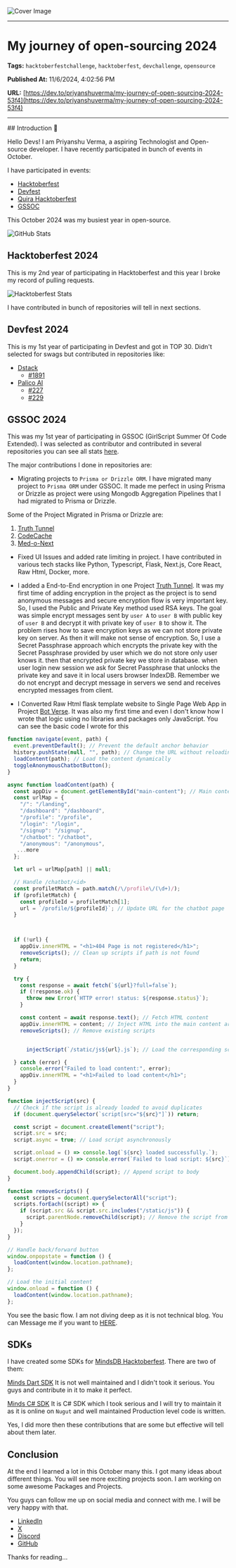   <img src="https://media2.dev.to/dynamic/image/width=1000,height=420,fit=cover,gravity=auto,format=auto/https%3A%2F%2Fdev-to-uploads.s3.amazonaws.com%2Fuploads%2Farticles%2Fa0oh7oz6myaazfj2wsco.png" alt="Cover Image" />
  <hr />
  
  # My journey of open-sourcing 2024
  
  **Tags:** `hacktoberfestchallenge`, `hacktoberfest`, `devchallenge`, `opensource`

  **Published At:** 11/6/2024, 4:02:56 PM

  **URL:** [https://dev.to/priyanshuverma/my-journey-of-open-sourcing-2024-53f4](https://dev.to/priyanshuverma/my-journey-of-open-sourcing-2024-53f4)

  <hr />
  ## Introduction 👋

Hello Devs!
I am Priyanshu Verma, a aspiring Technologist and Open-source developer. I have recently participated in bunch of events in October.

I have participated in events:
- [Hacktoberfest](https://hacktoberfest.com/)
- [Devfest](https://devfest.ai/)
- [Quira Hacktoberfest](https://quira.sh/quests/creator/details?questId=21)
- [GSSOC](https://gssoc.girlscript.tech/)



This October 2024 was my busiest year in open-source.

![GitHub Stats](https://dev-to-uploads.s3.amazonaws.com/uploads/articles/052jchu61ihha7w6ktmz.png)

## Hacktoberfest 2024
This is my 2nd year of participating in Hacktoberfest and this year I broke my record of pulling requests.

![Hacktoberfest Stats](https://dev-to-uploads.s3.amazonaws.com/uploads/articles/6rwcjq36gw5cb2k2720c.png)

I have contributed in bunch of repositories will tell in next sections.


## Devfest 2024
This is my 1st year of participating in Devfest and got in TOP 30. Didn't selected for swags but contributed in repositories like:
- [Dstack](https://github.com/dstackai/dstack)
  * [#1891](https://github.com/dstackai/dstack/pull/1819)
- [Palico AI](https://github.com/palico-ai/palico-ai)
  * [#227](https://github.com/palico-ai/palico-ai/pull/227) 
  * [#229](https://github.com/palico-ai/palico-ai/pull/229)

## GSSOC 2024
This was my 1st year of participating in GSSOC (GirlScript Summer Of Code Extended). I was selected as contributor and contributed in several repositories you can see all stats [here](https://gssoc.girlscript.tech/leaderboard?year=2024&username=priyanshuverma-dev).

The major contributions I done in repositories are:

- Migrating projects to `Prisma or Drizzle ORM`. I have migrated many project to `Prisma ORM` under GSSOC. It made me perfect in using Prisma or Drizzle as project were using Mongodb Aggregation Pipelines that I had migrated to Prisma or Drizzle.

Some of the Project Migrated in Prisma or Drizzle are:
1. [Truth Tunnel](https://github.com/MitulSonagara/truth-tunnel/pull/40)
2. [CodeCache](https://github.com/notsoocool/codecache/pull/29)
3. [Med-o-Next](https://github.com/Megh2005/Med-o-Next/pull/112)

- Fixed UI Issues and added rate limiting in project. I have contributed in various tech stacks like Python, Typescript, Flask, Next.js, Core React, Raw Html, Docker, more.


- I added a End-to-End encryption in one Project [Truth Tunnel](https://github.com/MitulSonagara/truth-tunnel). It was my first time of adding encryption in the project as the project is to send anonymous messages and secure encryption flow is very important key. So, I used the Public and Private Key method used RSA keys. 
The goal was simple encrypt messages sent by `user A` to `user B` with public key of `user B` and decrypt it with private key of `user B` to show it. The problem rises how to save encryption keys as we can not store private key on server. As then it will make not sense of encryption.
So, I use a Secret Passphrase approach which encrypts the private key with the Secret Passphrase provided by user which we do not store only user knows it. then that encrypted private key we store in database. when user login new session we ask for Secret Passphrase that unlocks the private key and save it in local users browser IndexDB. Remember we do not encrypt and decrypt message in servers we send and receives encrypted messages from client.

- I Converted Raw Html flask template website to Single Page Web App in Project [Bot Verse](https://github.com/kom-senapati/bot-verse). It was also my first time and even I don't know how I wrote that logic using no libraries and packages only JavaScript. You can see the basic code I wrote for this 
```javascript
function navigate(event, path) {
  event.preventDefault(); // Prevent the default anchor behavior
  history.pushState(null, "", path); // Change the URL without reloading the page
  loadContent(path); // Load the content dynamically
  toggleAnonymousChatbotButton();
}

async function loadContent(path) {
  const appDiv = document.getElementById("main-content"); // Main content area
  const urlMap = {
    "/": "/landing",
    "/dashboard": "/dashboard",
    "/profile": "/profile",
    "/login": "/login",
    "/signup": "/signup",
    "/chatbot": "/chatbot",
    "/anonymous": "/anonymous",
   ...more
  };

  let url = urlMap[path] || null;

  // Handle /chatbot/<id>
  const profiletMatch = path.match(/\/profile\/(\d+)/);
  if (profiletMatch) {
    const profileId = profiletMatch[1];
    url = `/profile/${profileId}`; // Update URL for the chatbot page
  }



  if (!url) {
    appDiv.innerHTML = "<h1>404 Page is not registered</h1>";
    removeScripts(); // Clean up scripts if path is not found
    return;
  }

  try {
    const response = await fetch(`${url}?full=false`);
    if (!response.ok) {
      throw new Error(`HTTP error! status: ${response.status}`);
    }

    const content = await response.text(); // Fetch HTML content
    appDiv.innerHTML = content; // Inject HTML into the main content area
    removeScripts(); // Remove existing scripts


      injectScript(`/static/js${url}.js`); // Load the corresponding script

  } catch (error) {
    console.error("Failed to load content:", error);
    appDiv.innerHTML = "<h1>Failed to load content</h1>";
  }
}

function injectScript(src) {
  // Check if the script is already loaded to avoid duplicates
  if (document.querySelector(`script[src="${src}"]`)) return;

  const script = document.createElement("script");
  script.src = src;
  script.async = true; // Load script asynchronously

  script.onload = () => console.log(`${src} loaded successfully.`);
  script.onerror = () => console.error(`Failed to load script: ${src}`);

  document.body.appendChild(script); // Append script to body
}

function removeScripts() {
  const scripts = document.querySelectorAll("script");
  scripts.forEach((script) => {
    if (script.src && script.src.includes("/static/js")) {
      script.parentNode.removeChild(script); // Remove the script from the DOM
    }
  });
}

// Handle back/forward button
window.onpopstate = function () {
  loadContent(window.location.pathname);
};

// Load the initial content
window.onload = function () {
  loadContent(window.location.pathname);
};

```

You see the basic flow. I am not diving deep as it is not technical blog.
You can Message me if you want to [HERE](https://www.linkedin.com/in/priyanshu-verma-dev/).


## SDKs
I have created some SDKs for [MindsDB Hacktoberfest](https://mindsdb.com/hacktoberfest). There are two of them:

[Minds Dart SDK](https://github.com/priyanshuverma-dev/minds_sdk) It is not well maintained and I didn't took it serious. You guys and contribute in it to make it perfect.

[Minds C# SDK](https://github.com/priyanshuverma-dev/Minds.SDK) It is C# SDK which I took serious and I will try to maintain it as it is online on `Nugut` and well maintained Production level code is written.


Yes, I did more then these contributions that are some but effective will tell about them later. 

## Conclusion
At the end I learned a lot in this October many this. I got many ideas about different things. You will see more exciting projects soon. I am working on some awesome Packages and Projects.

You guys can follow me up on social media and connect with me. I will be very happy with that.

- [LinkedIn](https://www.linkedin.com/in/priyanshu-verma-dev/)
- [X](https://x.com/pvdev)
- [Discord](https://discord.com/channels/@me/priyanshu_verma/)
- [GitHub](https://github.com/priyanshuverma-dev/)

Thanks for reading...




    
  